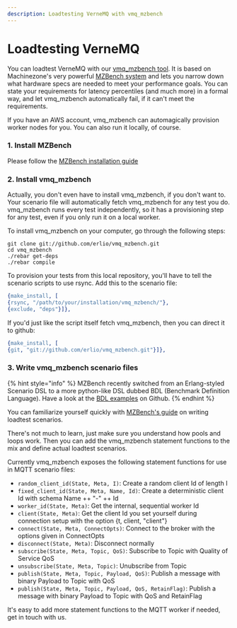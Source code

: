 ```yaml
---
description: Loadtesting VerneMQ with vmq_mzbench
---
```


# Loadtesting VerneMQ

You can loadtest VerneMQ with our [vmq\_mzbench tool](https://github.com/erlio/vmq_mzbench). It is based on Machinezone's very powerful [MZBench system](https://github.com/satori-com/mzbench) and lets you narrow down what hardware specs are needed to meet your performance goals. You can state your requirements for latency percentiles \(and much more\) in a formal way, and let vmq\_mzbench automatically fail, if it can't meet the requirements.

If you have an AWS account, vmq\_mzbench can automagically provision worker nodes for you. You can also run it locally, of course.

### 1. Install MZBench

Please follow the [MZBench installation guide](http://satori-com.github.io/mzbench/#installation)

### 2. Install vmq\_mzbench

Actually, you don't even have to install vmq\_mzbench, if you don't want to. Your scenario file will automatically fetch vmq\_mzbench for any test you do. vmq\_mzbench runs every test independently, so it has a provisioning step for any test, even if you only run it on a local worker.

To install vmq\_mzbench on your computer, go through the following steps:

```text
git clone git://github.com/erlio/vmq_mzbench.git
cd vmq_mzbench
./rebar get-deps
./rebar compile
```

To provision your tests from this local repository, you'll have to tell the scenario scripts to use rsync. Add this to the scenario file:

```erlang
{make_install, [
{rsync, "/path/to/your/installation/vmq_mzbench/"},
{exclude, "deps"}]},
```

If you'd just like the script itself fetch vmq\_mzbench, then you can direct it to github:

```erlang
{make_install, [
{git, "git://github.com/erlio/vmq_mzbench.git"}]},
```

### 3. Write vmq\_mzbench scenario files

{% hint style="info" %}
MZBench recently switched from an Erlang-styled Scenario DSL to a more python-like DSL dubbed BDL \(Benchmark Definition Language\). Have a look at the [BDL examples](https://github.com/machinezone/mzbench/tree/master/examples.bdl) on Github.
{% endhint %}

You can familiarize yourself quickly with [MZBench's guide](http://satori-com.github.io/mzbench/scenarios/spec/) on writing loadtest scenarios.

There's not much to learn, just make sure you understand how pools and loops work. Then you can add the vmq\_mzbench statement functions to the mix and define actual loadtest scenarios.

Currently vmq\_mzbench exposes the following statement functions for use in MQTT scenario files:

* `random_client_id(State, Meta, I)`: Create a random client Id of length I
* `fixed_client_id(State, Meta, Name, Id)`: Create a deterministic client Id with schema Name ++ "-" ++ Id
* `worker_id(State, Meta)`: Get the internal, sequential worker Id
* `client(State, Meta)`: Get the client Id you set yourself during connection setup with the option {t, client, "client"}
* `connect(State, Meta, ConnectOpts)`: Connect to the broker with the options given in ConnectOpts
* `disconnect(State, Meta)`: Disconnect normally
* `subscribe(State, Meta, Topic, QoS)`: Subscribe to Topic with Quality of Service QoS
* `unsubscribe(State, Meta, Topic)`: Unubscribe from Topic
* `publish(State, Meta, Topic, Payload, QoS)`: Publish a message with binary Payload to Topic with QoS
* `publish(State, Meta, Topic, Payload, QoS, RetainFlag)`: Publish a message with binary Payload to Topic with QoS and RetainFlag

It's easy to add more statement functions to the MQTT worker if needed, get in touch with us.

